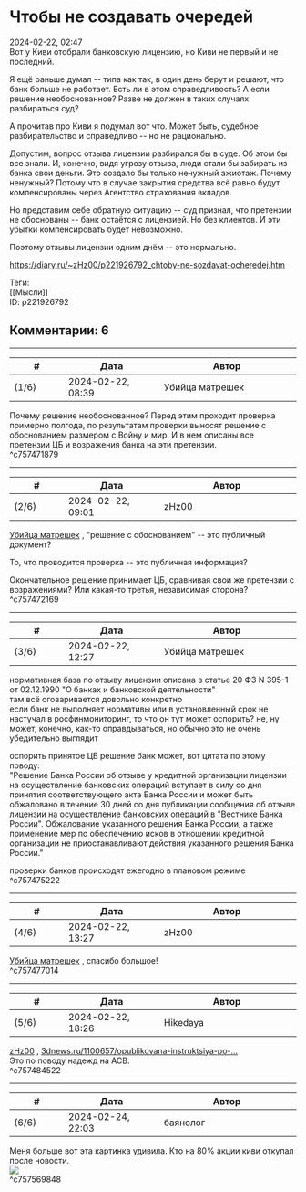 Чтобы не создавать очередей
===========================

  
2024-02-22, 02:47  
 Вот у Киви отобрали банковскую лицензию, но Киви не первый и не последний.   
   
 Я ещё раньше думал -- типа как так, в один день берут и решают, что банк больше не работает. Есть ли в этом справедливость? А если решение необоснованное? Разве не должен в таких случаях разбираться суд?   
   
 А прочитав про Киви я подумал вот что. Может быть, судебное разбирательство и справедливо -- но не рационально.   
   
 Допустим, вопрос отзыва лицензии разбирался бы в суде. Об этом бы все знали. И, конечно, видя угрозу отзыва, люди стали бы забирать из банка свои деньги. Это создало бы только ненужный ажиотаж. Почему ненужный? Потому что в случае закрытия средства всё равно будут компенсированы через Агентство страхования вкладов.   
   
 Но представим себе обратную ситуацию -- суд признал, что претензии не обоснованы -- банк остаётся с лицензией. Но без клиентов. И эти убытки компенсировать будет невозможно.   
   
 Поэтому отзывы лицензии одним днём -- это нормально.   
  
<https://diary.ru/~zHz00/p221926792_chtoby-ne-sozdavat-ocheredej.htm>  
  
Теги:  
[[Мысли]]  
ID: p221926792  


Комментарии: 6
--------------

  


---



|         #         |              Дата              |                     Автор                     |           ID           |
| --- | --- | --- | --- |
| (1/6) | 2024-02-22, 08:39 | Убийца матрешек | c757471879 |

  
 Почему решение необоснованное? Перед этим проходит проверка примерно полгода, по результатам проверки выносят решение с обоснованием размером с Войну и мир. И в нем описаны все претензии ЦБ и возражения банка на эти претензии.   
 ^c757471879

---



|         #         |              Дата              |                     Автор                     |           ID           |
| --- | --- | --- | --- |
| (2/6) | 2024-02-22, 09:01 | zHz00 | c757472169 |

  
  [Убийца матрешек](https://umax.diary.ru "Значит, будем в игры играть: раз-два, выше ноги от земли...")  , "решение с обоснованием" -- это публичный документ?   
   
 То, что проводится проверка -- это публичная информация?   
   
 Окончательное решение принимает ЦБ, сравнивая свои же претензии с возражениями? Или какая-то третья, независимая сторона?   
 ^c757472169

---



|         #         |              Дата              |                     Автор                     |           ID           |
| --- | --- | --- | --- |
| (3/6) | 2024-02-22, 12:27 | Убийца матрешек | c757475222 |

  
 нормативная база по отзыву лицензии описана в статье 20 ФЗ N 395-1 от 02.12.1990 "О банках и банковской деятельности"   
 там всё оговаривается довольно конкретно   
 если банк не выполняет нормативы или в установленный срок не настучал в росфинмониторинг, то что он тут может оспорить? не, ну может, конечно, как-то оправдываться, но обычно это не очень убедительно выглядит   
   
 оспорить принятое ЦБ решение банк может, вот цитата по этому поводу:   
 "Решение Банка России об отзыве у кредитной организации лицензии на осуществление банковских операций вступает в силу со дня принятия соответствующего акта Банка России и может быть обжаловано в течение 30 дней со дня публикации сообщения об отзыве лицензии на осуществление банковских операций в "Вестнике Банка России". Обжалование указанного решения Банка России, а также применение мер по обеспечению исков в отношении кредитной организации не приостанавливают действия указанного решения Банка России."   
   
 проверки банков происходят ежегодно в плановом режиме   
 ^c757475222

---



|         #         |              Дата              |                     Автор                     |           ID           |
| --- | --- | --- | --- |
| (4/6) | 2024-02-22, 13:27 | zHz00 | c757477014 |

  
  [Убийца матрешек](https://umax.diary.ru "Значит, будем в игры играть: раз-два, выше ноги от земли...")  , спасибо большое!   
 ^c757477014

---



|         #         |              Дата              |                     Автор                     |           ID           |
| --- | --- | --- | --- |
| (5/6) | 2024-02-22, 18:26 | Hikedaya | c757484522 |

  
  [zHz00](https://zHz00.diary.ru "Untitled")  ,  [3dnews.ru/1100657/opublikovana-instruktsiya-po-...](https://3dnews.ru/1100657/opublikovana-instruktsiya-po-vozvratu-sredstv-dlya-vladeltsev-koshelkov-qiwi)    
 Это по поводу надежд на АСВ.   
 ^c757484522

---



|         #         |              Дата              |                     Автор                     |           ID           |
| --- | --- | --- | --- |
| (6/6) | 2024-02-24, 22:03 | баянолог | c757569848 |

  
 Меня больше вот эта картинка удивила. Кто на 80% акции киви откупал после новости.   
  [![](https://diary.ru/resize/180/-/4/8/1/2/48122/TZ189.png)](https://diary.ru/resize/-/-/4/8/1/2/48122/TZ189.png)    
 ^c757569848